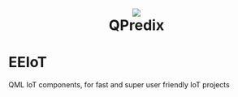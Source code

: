 <h1 align="center"><img src="hhttps://github.com/IndeemaSoftware/EEIoT/blob/Assets/EEIoT.gif"/><br> QPredix</h1>

# EEIoT
QML IoT components, for fast and super user friendly IoT projects
